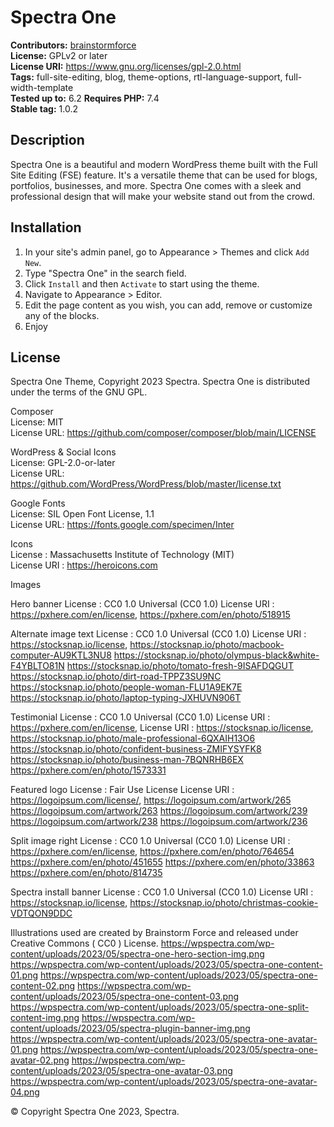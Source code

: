 # Spectra One #
**Contributors:** [brainstormforce](https://profiles.wordpress.org/brainstormforce/)  
**License:** GPLv2 or later  
**License URI:** https://www.gnu.org/licenses/gpl-2.0.html  
**Tags:** full-site-editing, blog, theme-options, rtl-language-support, full-width-template  
**Tested up to:** 6.2
**Requires PHP:** 7.4  
**Stable tag:** 1.0.2 

## Description ##

Spectra One is a beautiful and modern WordPress theme built with the Full Site Editing (FSE) feature. It's a versatile theme that can be used for blogs, portfolios, businesses, and more. Spectra One comes with a sleek and professional design that will make your website stand out from the crowd.


## Installation ##

1. In your site's admin panel, go to Appearance > Themes and click `Add New`.
2. Type "Spectra One" in the search field.
3. Click `Install` and then `Activate` to start using the theme.
4. Navigate to Appearance > Editor.
5. Edit the page content as you wish, you can add, remove or customize any of the blocks.
6. Enjoy

## License ##
Spectra One Theme, Copyright 2023 Spectra. Spectra One is distributed under the terms of the GNU GPL.

Composer  
License: MIT  
License URL: https://github.com/composer/composer/blob/main/LICENSE  

WordPress & Social Icons  
License: GPL-2.0-or-later  
License URL: https://github.com/WordPress/WordPress/blob/master/license.txt  

Google Fonts  
License: SIL Open Font License, 1.1  
License URL: https://fonts.google.com/specimen/Inter  

Icons  
License : Massachusetts Institute of Technology (MIT)   
License URI : https://heroicons.com  


Images

Hero banner
License : CC0 1.0 Universal (CC0 1.0)
License URI : https://pxhere.com/en/license,
https://pxhere.com/en/photo/518915

Alternate image text
License : CC0 1.0 Universal (CC0 1.0)
License URI : https://stocksnap.io/license,
https://stocksnap.io/photo/macbook-computer-AU9KTL3NU8
https://stocksnap.io/photo/olympus-black&white-F4YBLTO81N
https://stocksnap.io/photo/tomato-fresh-9ISAFDQGUT
https://stocksnap.io/photo/dirt-road-TPPZ3SU9NC
https://stocksnap.io/photo/people-woman-FLU1A9EK7E
https://stocksnap.io/photo/laptop-typing-JXHUVN906T

Testimonial
License : CC0 1.0 Universal (CC0 1.0)
License URI : https://pxhere.com/en/license,
License URI : https://stocksnap.io/license,
https://stocksnap.io/photo/male-professional-6QXAIH13O6
https://stocksnap.io/photo/confident-business-ZMIFYSYFK8
https://stocksnap.io/photo/business-man-7BQNRHB6EX
​​https://pxhere.com/en/photo/1573331

Featured logo
License : Fair Use License
License URI : https://logoipsum.com/license/,
https://logoipsum.com/artwork/265
https://logoipsum.com/artwork/263
https://logoipsum.com/artwork/239
https://logoipsum.com/artwork/238
https://logoipsum.com/artwork/236

Split image right
License : CC0 1.0 Universal (CC0 1.0)
License URI : https://pxhere.com/en/license,
https://pxhere.com/en/photo/764654
https://pxhere.com/en/photo/451655
https://pxhere.com/en/photo/33863
https://pxhere.com/en/photo/814735

Spectra install banner
License : CC0 1.0 Universal (CC0 1.0)
License URI : https://stocksnap.io/license,
https://stocksnap.io/photo/christmas-cookie-VDTQON9DDC


Illustrations used are created by Brainstorm Force and released under Creative Commons ( CC0 ) License.
https://wpspectra.com/wp-content/uploads/2023/05/spectra-one-hero-section-img.png
https://wpspectra.com/wp-content/uploads/2023/05/spectra-one-content-01.png
https://wpspectra.com/wp-content/uploads/2023/05/spectra-one-content-02.png
https://wpspectra.com/wp-content/uploads/2023/05/spectra-one-content-03.png
https://wpspectra.com/wp-content/uploads/2023/05/spectra-one-split-content-img.png
https://wpspectra.com/wp-content/uploads/2023/05/spectra-plugin-banner-img.png
https://wpspectra.com/wp-content/uploads/2023/05/spectra-one-avatar-01.png
https://wpspectra.com/wp-content/uploads/2023/05/spectra-one-avatar-02.png
https://wpspectra.com/wp-content/uploads/2023/05/spectra-one-avatar-03.png
https://wpspectra.com/wp-content/uploads/2023/05/spectra-one-avatar-04.png


© Copyright Spectra One 2023, Spectra.